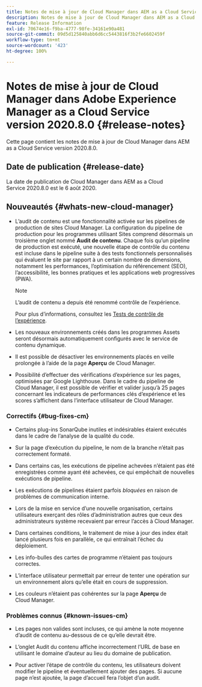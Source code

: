 ```yaml
---
title: Notes de mise à jour de Cloud Manager dans AEM as a Cloud Service version 2020.8.0
description: Notes de mise à jour de Cloud Manager dans AEM as a Cloud Service version 2020.8.0
feature: Release Information
exl-id: 70674e16-f9ba-4777-98fe-34161e90a481
source-git-commit: 09d5d125840abb6d6cc5443816f3b2fe6602459f
workflow-type: tm+mt
source-wordcount: '423'
ht-degree: 100%

---
```


# Notes de mise à jour de Cloud Manager dans Adobe Experience Manager as a Cloud Service version 2020.8.0 {#release-notes}

Cette page contient les notes de mise à jour de Cloud Manager dans AEM as a Cloud Service version 2020.8.0.

## Date de publication {#release-date}

La date de publication de Cloud Manager dans AEM as a Cloud Service 2020.8.0 est le 6 août 2020.

## Nouveautés {#whats-new-cloud-manager}

* L’audit de contenu est une fonctionnalité activée sur les pipelines de production de sites Cloud Manager. La configuration du pipeline de production pour les programmes utilisant Sites comprend désormais un troisième onglet nommé **Audit de contenu**. Chaque fois qu’un pipeline de production est exécuté, une nouvelle étape de contrôle du contenu est incluse dans le pipeline suite à des tests fonctionnels personnalisés qui évaluent le site par rapport à un certain nombre de dimensions, notamment les performances, l’optimisation du référencement (SEO), l’accessibilité, les bonnes pratiques et les applications web progressives (PWA).


   >[!NOTE]
   >L’audit de contenu a depuis été renommé contrôle de l’expérience.

   Pour plus d’informations, consultez les [Tests de contrôle de l’expérience](/help/implementing/cloud-manager/experience-audit-testing.md).

* Les nouveaux environnements créés dans les programmes Assets seront désormais automatiquement configurés avec le service de contenu dynamique.

* Il est possible de désactiver les environnements placés en veille prolongée à l’aide de la page **Aperçu** de Cloud Manager.

* Possibilité d’effectuer des vérifications d’expérience sur les pages, optimisées par Google Lighthouse. Dans le cadre du pipeline de Cloud Manager, il est possible de vérifier et valider jusqu’à 25 pages concernant les indicateurs de performances clés d’expérience et les scores s’affichent dans l’interface utilisateur de Cloud Manager.

### Correctifs {#bug-fixes-cm}

* Certains plug-ins SonarQube inutiles et indésirables étaient exécutés dans le cadre de l’analyse de la qualité du code.

* Sur la page d’exécution du pipeline, le nom de la branche n’était pas correctement formaté.

* Dans certains cas, les exécutions de pipeline achevées n’étaient pas été enregistrées comme ayant été achevées, ce qui empêchait de nouvelles exécutions de pipeline.

* Les exécutions de pipelines étaient parfois *bloquées* en raison de problèmes de communication interne.

* Lors de la mise en service d’une nouvelle organisation, certains utilisateurs exerçant des rôles d’administration autres que ceux des administrateurs système recevaient par erreur l’accès à Cloud Manager.

* Dans certaines conditions, le traitement de mise à jour des index était lancé plusieurs fois en parallèle, ce qui entraînait l’échec du déploiement.

* Les info-bulles des cartes de programme n’étaient pas toujours correctes.

* L’interface utilisateur permettait par erreur de tenter une opération sur un environnement alors qu’elle était en cours de suppression.

* Les couleurs n’étaient pas cohérentes sur la page **Aperçu** de Cloud Manager.

### Problèmes connus {#known-issues-cm}

* Les pages non valides sont incluses, ce qui amène la note moyenne d’audit de contenu au-dessous de ce qu’elle devrait être.

* L’onglet Audit du contenu affiche incorrectement l’URL de base en utilisant le domaine d’auteur au lieu du domaine de publication.

* Pour activer l’étape de contrôle du contenu, les utilisateurs doivent modifier le pipeline et éventuellement ajouter des pages. Si aucune page n’est ajoutée, la page d’accueil fera l’objet d’un audit.
